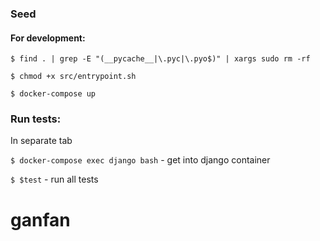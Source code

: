 ### Seed

#### For development:
``` $ find . | grep -E "(__pycache__|\.pyc|\.pyo$)" | xargs sudo rm -rf ```

``` $ chmod +x src/entrypoint.sh ```

``` $ docker-compose up ```

### Run tests:
In separate tab

``` $ docker-compose exec django bash ``` - get into django container

``` $ $test ``` - run all tests
# ganfan
